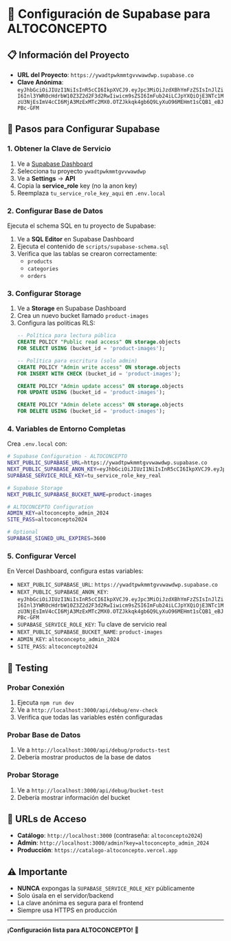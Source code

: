 # 🔧 Configuración de Supabase para ALTOCONCEPTO

## 📋 Información del Proyecto

- **URL del Proyecto**: `https://ywadtpwkmmtgvvwawdwp.supabase.co`
- **Clave Anónima**: `eyJhbGciOiJIUzI1NiIsInR5cCI6IkpXVCJ9.eyJpc3MiOiJzdXBhYmFzZSIsInJlZiI6Inl3YWR0cHdrbW10Z3Z2d2F3d2RwIiwicm9sZSI6ImFub24iLCJpYXQiOjE3NTc1MzU3NjEsImV4cCI6MjA3MzExMTc2MX0.OTZJkkqk4gb6Q9LyXuO96MEHmt1sCQB1_eBJPBc-GFM`

## 🚀 Pasos para Configurar Supabase

### **1. Obtener la Clave de Servicio**

1. Ve a [Supabase Dashboard](https://supabase.com/dashboard)
2. Selecciona tu proyecto `ywadtpwkmmtgvvwawdwp`
3. Ve a **Settings** → **API**
4. Copia la **service_role** key (no la anon key)
5. Reemplaza `tu_service_role_key_aqui` en `.env.local`

### **2. Configurar Base de Datos**

Ejecuta el schema SQL en tu proyecto de Supabase:

1. Ve a **SQL Editor** en Supabase Dashboard
2. Ejecuta el contenido de `scripts/supabase-schema.sql`
3. Verifica que las tablas se crearon correctamente:
   - `products`
   - `categories`
   - `orders`

### **3. Configurar Storage**

1. Ve a **Storage** en Supabase Dashboard
2. Crea un nuevo bucket llamado `product-images`
3. Configura las políticas RLS:
   ```sql
   -- Política para lectura pública
   CREATE POLICY "Public read access" ON storage.objects
   FOR SELECT USING (bucket_id = 'product-images');
   
   -- Política para escritura (solo admin)
   CREATE POLICY "Admin write access" ON storage.objects
   FOR INSERT WITH CHECK (bucket_id = 'product-images');
   
   CREATE POLICY "Admin update access" ON storage.objects
   FOR UPDATE USING (bucket_id = 'product-images');
   
   CREATE POLICY "Admin delete access" ON storage.objects
   FOR DELETE USING (bucket_id = 'product-images');
   ```

### **4. Variables de Entorno Completas**

Crea `.env.local` con:

```bash
# Supabase Configuration - ALTOCONCEPTO
NEXT_PUBLIC_SUPABASE_URL=https://ywadtpwkmmtgvvwawdwp.supabase.co
NEXT_PUBLIC_SUPABASE_ANON_KEY=eyJhbGciOiJIUzI1NiIsInR5cCI6IkpXVCJ9.eyJpc3MiOiJzdXBhYmFzZSIsInJlZiI6Inl3YWR0cHdrbW10Z3Z2d2F3d2RwIiwicm9sZSI6ImFub24iLCJpYXQiOjE3NTc1MzU3NjEsImV4cCI6MjA3MzExMTc2MX0.OTZJkkqk4gb6Q9LyXuO96MEHmt1sCQB1_eBJPBc-GFM
SUPABASE_SERVICE_ROLE_KEY=tu_service_role_key_real

# Supabase Storage
NEXT_PUBLIC_SUPABASE_BUCKET_NAME=product-images

# ALTOCONCEPTO Configuration
ADMIN_KEY=altoconcepto_admin_2024
SITE_PASS=altoconcepto2024

# Optional
SUPABASE_SIGNED_URL_EXPIRES=3600
```

### **5. Configurar Vercel**

En Vercel Dashboard, configura estas variables:

- `NEXT_PUBLIC_SUPABASE_URL`: `https://ywadtpwkmmtgvvwawdwp.supabase.co`
- `NEXT_PUBLIC_SUPABASE_ANON_KEY`: `eyJhbGciOiJIUzI1NiIsInR5cCI6IkpXVCJ9.eyJpc3MiOiJzdXBhYmFzZSIsInJlZiI6Inl3YWR0cHdrbW10Z3Z2d2F3d2RwIiwicm9sZSI6ImFub24iLCJpYXQiOjE3NTc1MzU3NjEsImV4cCI6MjA3MzExMTc2MX0.OTZJkkqk4gb6Q9LyXuO96MEHmt1sCQB1_eBJPBc-GFM`
- `SUPABASE_SERVICE_ROLE_KEY`: Tu clave de servicio real
- `NEXT_PUBLIC_SUPABASE_BUCKET_NAME`: `product-images`
- `ADMIN_KEY`: `altoconcepto_admin_2024`
- `SITE_PASS`: `altoconcepto2024`

## 🧪 Testing

### **Probar Conexión**

1. Ejecuta `npm run dev`
2. Ve a `http://localhost:3000/api/debug/env-check`
3. Verifica que todas las variables estén configuradas

### **Probar Base de Datos**

1. Ve a `http://localhost:3000/api/debug/products-test`
2. Debería mostrar productos de la base de datos

### **Probar Storage**

1. Ve a `http://localhost:3000/api/debug/bucket-test`
2. Debería mostrar información del bucket

## 🔐 URLs de Acceso

- **Catálogo**: `http://localhost:3000` (contraseña: `altoconcepto2024`)
- **Admin**: `http://localhost:3000/admin?key=altoconcepto_admin_2024`
- **Producción**: `https://catalogo-altoconcepto.vercel.app`

## ⚠️ Importante

- **NUNCA** expongas la `SUPABASE_SERVICE_ROLE_KEY` públicamente
- Solo úsala en el servidor/backend
- La clave anónima es segura para el frontend
- Siempre usa HTTPS en producción

---

**¡Configuración lista para ALTOCONCEPTO!** 🚀
